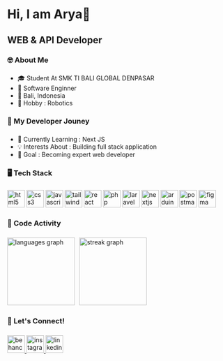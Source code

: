 <h1 align="left">Hi, I am Arya👋</h1>

###

<h2 align="left">WEB & API Developer</h2>

###

<h3 align="left">🤓 About Me</h3>

###

<ul>
  <li>🎓 Student At SMK TI BALI GLOBAL DENPASAR</li>
  <li>🔧 Software Enginner</li> 
  <li>📍 Bali, Indonesia</li>  
  <li>🤖 Hobby : Robotics</li>  
</ul>

###

<h3 align="left">🚀 My Developer Jouney</h3>

###

<ul>
  <li>🌱 Currently Learning : Next JS</li>
  <li>💡 Interests About : Building full stack application</li> 
  <li>🎯 Goal : Becoming expert web developer</li> 
</ul>

###

<h3 align="left">🖥️ Tech Stack</h3>

###

<div align="left">
  <img src="https://img.shields.io/badge/HTML5-E34F26?logo=html5&logoColor=white&style=for-the-badge" height="40" alt="html5 logo"  />
  <img src="https://img.shields.io/badge/CSS3-1572B6?logo=css3&logoColor=white&style=for-the-badge" height="40" alt="css3 logo"  />
  <img src="https://img.shields.io/badge/JavaScript-F7DF1E?logo=javascript&logoColor=black&style=for-the-badge" height="40" alt="javascript logo"  />
  <img src="https://img.shields.io/badge/Tailwind CSS-06B6D4?logo=tailwindcss&logoColor=black&style=for-the-badge" height="40" alt="tailwindcss logo"  />
  <img src="https://img.shields.io/badge/React-61DAFB?logo=react&logoColor=black&style=for-the-badge" height="40" alt="react logo"  />
  <img src="https://img.shields.io/badge/PHP-777BB4?logo=php&logoColor=black&style=for-the-badge" height="40" alt="php logo"  />
  <img src="https://img.shields.io/badge/Laravel-FF2D20?logo=laravel&logoColor=white&style=for-the-badge" height="40" alt="laravel logo"  />
  <img src="https://img.shields.io/badge/Next.js-000000?logo=nextdotjs&logoColor=white&style=for-the-badge" height="40" alt="nextjs logo"  />
  <img src="https://img.shields.io/badge/Arduino-00979D?logo=arduino&logoColor=white&style=for-the-badge" height="40" alt="arduino logo"  />
  <img src="https://img.shields.io/badge/Postman-FF6C37?logo=postman&logoColor=black&style=for-the-badge" height="40" alt="postman logo"  />
  <img src="https://img.shields.io/badge/Figma-F24E1E?logo=figma&logoColor=white&style=for-the-badge" height="40" alt="figma logo"  />
</div>

###


<h3 align="left">🌟 Code Activity</h3>

###

<div align="left">
  <img src="https://github-readme-stats.vercel.app/api/top-langs?username=aryndraa&locale=en&hide_title=false&layout=compact&card_width=320&langs_count=4&theme=aura&hide_border=false&order=2" height="155" alt="languages graph"  />
  <img width="2" />
  <img src="https://streak-stats.demolab.com?user=aryndraa&locale=en&mode=weekly&theme=aura&hide_border=false&border_radius=5&order=3" height="155" alt="streak graph"  />
</div>

###

<h3 align="left">🤝 Let's Connect!</h3>

###

<div align="left">
  <a href="https://www.behance.net/arygrapdesign" target="_blank">
    <img src="https://img.shields.io/static/v1?message=Behance&logo=behance&label=&color=1769ff&logoColor=white&labelColor=&style=for-the-badge" height="40" alt="behance logo"  />
  </a>
  <a href="https://www.instagram.com/aryandrxx/" target="_blank">
    <img src="https://img.shields.io/static/v1?message=Instagram&logo=instagram&label=&color=E4405F&logoColor=white&labelColor=&style=for-the-badge" height="40" alt="instagram logo"  />
  </a>
  <a href="https://www.linkedin.com/in/mahendra-arya-12a6a130b/?trk=opento_sprofile_details" target="_blank">
    <img src="https://img.shields.io/static/v1?message=LinkedIn&logo=linkedin&label=&color=0077B5&logoColor=white&labelColor=&style=for-the-badge" height="40" alt="linkedin logo"  />
  </a>
</div>
